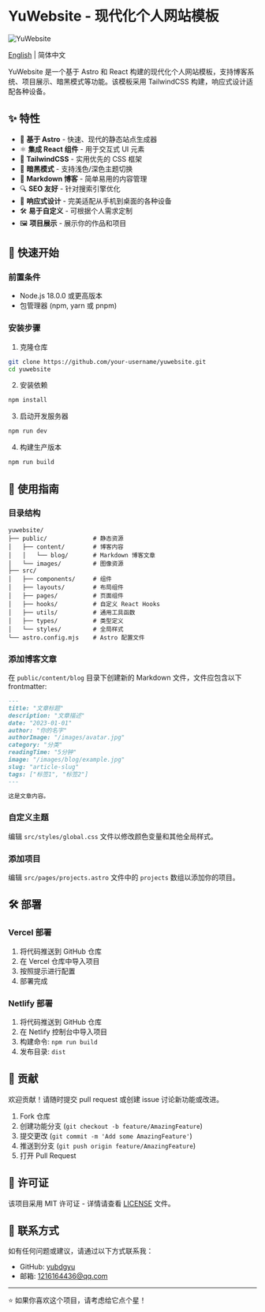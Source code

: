 # YuWebsite - 现代化个人网站模板

![YuWebsite](public/images/preview.svg)

[English](README_EN.md) | 简体中文

YuWebsite 是一个基于 Astro 和 React 构建的现代化个人网站模板，支持博客系统、项目展示、暗黑模式等功能。该模板采用 TailwindCSS 构建，响应式设计适配各种设备。

## ✨ 特性

- 🚀 **基于 Astro** - 快速、现代的静态站点生成器
- ⚛️ **集成 React 组件** - 用于交互式 UI 元素
- 🎨 **TailwindCSS** - 实用优先的 CSS 框架
- 🌙 **暗黑模式** - 支持浅色/深色主题切换
- 📝 **Markdown 博客** - 简单易用的内容管理
- 🔍 **SEO 友好** - 针对搜索引擎优化
- 📱 **响应式设计** - 完美适配从手机到桌面的各种设备
- 🛠️ **易于自定义** - 可根据个人需求定制
- 🖼️ **项目展示** - 展示你的作品和项目

## 🚀 快速开始

### 前置条件

- Node.js 18.0.0 或更高版本
- 包管理器 (npm, yarn 或 pnpm)

### 安装步骤

1. 克隆仓库

```bash
git clone https://github.com/your-username/yuwebsite.git
cd yuwebsite
```

2. 安装依赖

```bash
npm install
```

3. 启动开发服务器

```bash
npm run dev
```

4. 构建生产版本

```bash
npm run build
```

## 📝 使用指南

### 目录结构

```
yuwebsite/
├── public/             # 静态资源
│   ├── content/        # 博客内容
│   │   └── blog/       # Markdown 博客文章
│   └── images/         # 图像资源
├── src/
│   ├── components/     # 组件
│   ├── layouts/        # 布局组件
│   ├── pages/          # 页面组件
│   ├── hooks/          # 自定义 React Hooks
│   ├── utils/          # 通用工具函数
│   ├── types/          # 类型定义
│   └── styles/         # 全局样式
└── astro.config.mjs    # Astro 配置文件
```

### 添加博客文章

在 `public/content/blog` 目录下创建新的 Markdown 文件，文件应包含以下 frontmatter:

```markdown
---
title: "文章标题"
description: "文章描述"
date: "2023-01-01"
author: "你的名字"
authorImage: "/images/avatar.jpg"
category: "分类"
readingTime: "5分钟"
image: "/images/blog/example.jpg"
slug: "article-slug"
tags: ["标签1", "标签2"]
---

这是文章内容。
```

### 自定义主题

编辑 `src/styles/global.css` 文件以修改颜色变量和其他全局样式。

### 添加项目

编辑 `src/pages/projects.astro` 文件中的 `projects` 数组以添加你的项目。

## 🛠️ 部署

### Vercel 部署

1. 将代码推送到 GitHub 仓库
2. 在 Vercel 仓库中导入项目
3. 按照提示进行配置
4. 部署完成

### Netlify 部署

1. 将代码推送到 GitHub 仓库
2. 在 Netlify 控制台中导入项目
3. 构建命令: `npm run build`
4. 发布目录: `dist`

## 🤝 贡献

欢迎贡献！请随时提交 pull request 或创建 issue 讨论新功能或改进。

1. Fork 仓库
2. 创建功能分支 (`git checkout -b feature/AmazingFeature`)
3. 提交更改 (`git commit -m 'Add some AmazingFeature'`)
4. 推送到分支 (`git push origin feature/AmazingFeature`)
5. 打开 Pull Request

## 📄 许可证

该项目采用 MIT 许可证 - 详情请查看 [LICENSE](LICENSE) 文件。

## 📧 联系方式

如有任何问题或建议，请通过以下方式联系我：

- GitHub: [yubdgyu](https://github.com/yubdgyu)
- 邮箱: 1216164436@qq.com

---

⭐️ 如果你喜欢这个项目，请考虑给它点个星！
